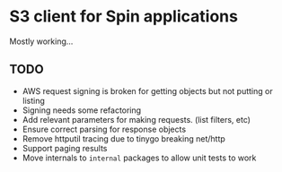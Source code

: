# S3 client for Spin applications

Mostly working...

## TODO

- AWS request signing is broken for getting objects but not putting or listing
- Signing needs some refactoring
- Add relevant parameters for making requests. (list filters, etc)
- Ensure correct parsing for response objects
- Remove httputil tracing due to tinygo breaking net/http
- Support paging results
- Move internals to `internal` packages to allow unit tests to work
